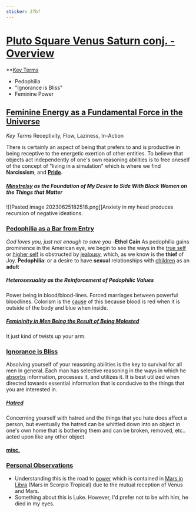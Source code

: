 ```yaml
---
sticker: 27bf
---
```

# <u>Pluto Square Venus Saturn conj. - Overview</u>
**<u>Key Terms</u>
- Pedophilia
- "Ignorance is Bliss"
- Feminine Power

## <u>Feminine Energy as a Fundamental Force in the Universe</u>
*Key Terms* Receptivity, Flow, Laziness, In-Action

There is certainly an aspect of being that prefers to and is productive in being receptive to the energetic exertion of other entities. To believe that objects act independently of one's own reasoning abilities is to free oneself of the concept of "living in a simulation" which is where we find **Narcissism**, and **<u>Pride</u>**.

##### <u>Minstrelsy</u> as the Foundation of My Desire to Side With Black Women on the Things that Matter 
![[Pasted image 20230625182518.png]]Anxiety in my head produces recursion of negative ideations. 


### <u>Pedophilia as a Bar from Entry</u>
*God loves you, just not enough to save you* -**Ethel Cain**
As pedophilia gains prominence in the American eye, we begin to see the ways in the <u>true self</u> or <u>higher self</u> is obstructed by <u>jealousy</u>, which, as we know is the **thief** of Joy. 
**Pedophilia**: or a desire to have **sexual** relationships with <u>children</u> as an **adult** 

##### Heterosexuality as the Reinforcement of Pedophilic Values
Power being in blood/blood-lines. Forced marriages between powerful bloodlines. Colorism is the <u>cause</u> of this because blood is red when it is outside of the body and blue when inside.

##### <u>Femininity in Men Being the Result of Being Molested</u>
It just kind of twists up your arm.

### <u>Ignorance is Bliss</u>
Absolving yourself of your reasoning abilities is the key to survival for all men in general. Each man has selective reasoning in the ways in which he <u>absorbs</u> information, processes it, and utilizes it. It is best utilized when directed towards essential information that is conducive to the things that you are interested in.

##### <u>Hatred</u>
Concerning yourself with hatred and the things that you hate does affect a person, but eventually the hatred can be whittled down into an object in one's own home that is bothering them and can be broken, removed, etc.. acted upon like any other object. 



#### <u>misc.</u> 

### <u> Personal Observations</u>
- Understanding this is the road to <u>power</u> which is contained in <u>Mars in Libra</u> (Mars in Scorpio Tropical) due to the mutual reception of Venus and Mars.
- Something about this is Luke. However, I'd prefer not to be with him, he died in my eyes.